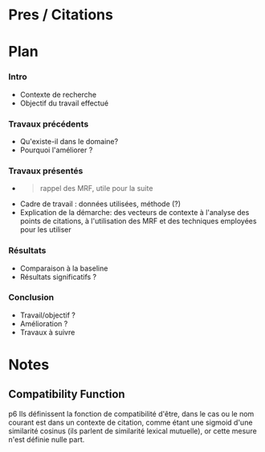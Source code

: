 Pres / Citations
================

# Plan

### Intro
- Contexte de recherche
- Objectif du travail effectué 

### Travaux précédents
- Qu'existe-il dans le domaine?
- Pourquoi l'améliorer ?

### Travaux présentés
- > rappel des MRF, utile pour la suite
- Cadre de travail : données utilisées, méthode (?)
- Explication de la démarche: des vecteurs de contexte à l'analyse des points de citations, à l'utilisation des MRF et des techniques employées pour les utiliser

### Résultats
- Comparaison à la baseline
- Résultats significatifs ?

### Conclusion
- Travail/objectif ?
- Amélioration ?
- Travaux à suivre


# Notes

## Compatibility Function

p6 Ils définissent la fonction de compatibilité d'être, dans le cas ou
le nom courant est dans un contexte de citation, comme étant une
sigmoid d'une similarité cosinus (ils parlent de similarité lexical
mutuelle), or cette mesure n'est définie nulle part.
